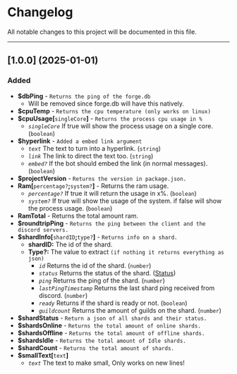 # Changelog

All notable changes to this project will be documented in this file.

---

## [1.0.0] (2025-01-01)

### Added

- **$dbPing** - `Returns the ping of the forge.db`
  - Will be removed since forge.db will have this natively.
- **$cpuTemp** - `Returns the cpu temperature (only works on linux)`
- **$cpuUsage[**`singleCore`**]** - `Returns the process cpu usage in %`
  - _`singleCore`_ If true will show the process usage on a single core. (`boolean`)
- **$hyperlink** - `Added a embed link argument`
  - _`text`_ The text to turn into a hyperlink. (`string`)
  - _`link`_ The link to direct the text too. (`string`)
  - _`embed?`_ If the bot should embed the link (in normal messages). (`boolean`)
- **$projectVersion** - `Returns the version in package.json.`
- **Ram[**`percentage?`**;**`system?`**]** - Returns the ram usage.
  - _`percentage?`_ If true it will return the usage in x%. (`boolean`)
  - _`system?`_ If true will show the usage of the system. if false will show the process usage. (`boolean`)
- **RamTotal** - Returns the total amount ram.
- **$roundtripPing** - `Returns the ping between the client and the discord servers.`
- **$shardInfo[**`shardID`**;**`type?`**]** - `Returns info on a shard.`
  - **shardID:** The id of the shard.
  - **Type?:** The value to extract `(if nothing it returns everything as json)`
    - _`id`_ Returns the id of the shard. (`number`)
    - _`status`_ Returns the status of the shard. ([Status](https://github.com/discordjs/discord.js/blob/main/packages/discord.js/typings/index.d.ts#L5511))
    - _`ping`_ Returns the ping of the shard. (`number`)
    - _`lastPingTimestamp`_ Returns the last shard ping received from discord. (`number`)
    - _`ready`_ Returns if the shard is ready or not. (`boolean`)
    - _`guildcount`_ Returns the amount of guilds on the shard. (`number`)
- **$shardStatus** - `Return a json of all shards and their status.`
- **$shardsOnline** - `Returns the total amount of online shards.`
- **$shardsOffline** - `Returns the total amount of offline shards.`
- **$shardsIdle** - `Returns the total amount of Idle shards.`
- **$shardCount** - `Returns the total amount of shards.`
- **$smallText[**`text`**]**
  - _`text`_ The text to make small, Only works on new lines!
